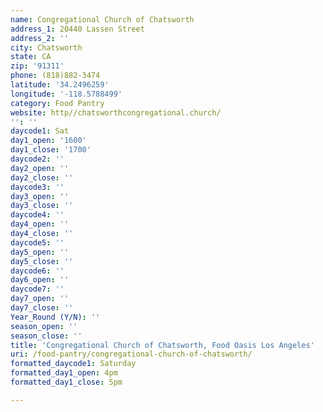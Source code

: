 ```yaml
---
name: Congregational Church of Chatsworth
address_1: 20440 Lassen Street
address_2: ''
city: Chatsworth
state: CA
zip: '91311'
phone: (818)882-3474
latitude: '34.2496259'
longitude: '-118.5788499'
category: Food Pantry
website: http//chatsworthcongregational.church/
'': ''
daycode1: Sat
day1_open: '1600'
day1_close: '1700'
daycode2: ''
day2_open: ''
day2_close: ''
daycode3: ''
day3_open: ''
day3_close: ''
daycode4: ''
day4_open: ''
day4_close: ''
daycode5: ''
day5_open: ''
day5_close: ''
daycode6: ''
day6_open: ''
daycode7: ''
day7_open: ''
day7_close: ''
Year_Round (Y/N): ''
season_open: ''
season_close: ''
title: 'Congregational Church of Chatsworth, Food Oasis Los Angeles'
uri: /food-pantry/congregational-church-of-chatsworth/
formatted_daycode1: Saturday
formatted_day1_open: 4pm
formatted_day1_close: 5pm

---
```

